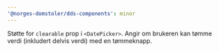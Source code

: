 ```yaml
---
'@norges-domstoler/dds-components': minor
---
```


Støtte for `clearable` prop i `<DatePicker>`. Angir om brukeren kan tømme verdi (inkludert delvis verdi) med en tømmeknapp.
